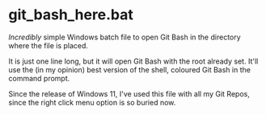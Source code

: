 # git_bash_here.bat
*Incredibly* simple Windows batch file to open Git Bash in the directory where the file is placed.

It is just one line long, but it will open Git Bash with the root already set. It'll use the (in my opinion) best version of the shell, coloured Git Bash in the command prompt.

Since the release of Windows 11, I've used this file with all my Git Repos, since the right click menu option is so buried now.
